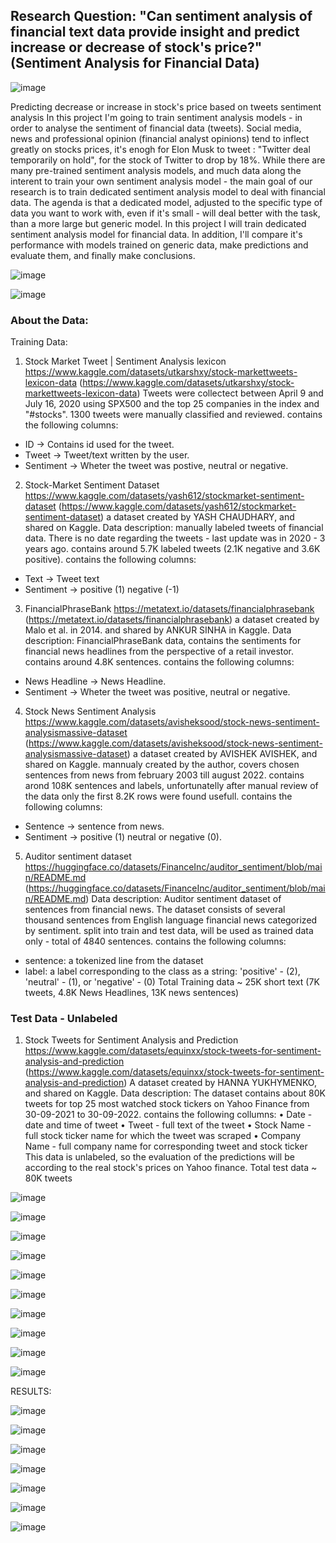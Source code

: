 ## Research Question: "Can sentiment analysis of financial text data provide insight and predict increase or decrease of stock's price?" (Sentiment Analysis for Financial Data) 

![image](https://user-images.githubusercontent.com/53173112/226352464-112a1272-7d59-4310-912c-8021a43a2a9d.png)

Predicting decrease or increase in stock's price based on tweets sentiment analysis
In this project I'm going to train sentiment analysis models - in order to analyse the
sentiment of financial data (tweets). Social media, news and professional opinion (financial analyst opinions) tend to inflect
greatly on stocks prices, it's enogh for Elon Musk to tweet : "Twitter deal temporarily on
hold", for the stock of Twitter to drop by 18%. While there are many pre-trained sentiment analysis models, and much data along the
interent to train your own sentiment analysis model - the main goal of our research is to train dedicated sentiment analysis model to deal with financial data.
The agenda is that a dedicated model, adjusted to the specific type of data you want to work with, even if it's small - will deal better with the task, than a more large but generic model. In this project I will train dedicated sentiment analysis model for financial data. In addition, I'll
compare it's performance with models trained on generic data, make predictions and evaluate them, and finally make conclusions.

![image](https://user-images.githubusercontent.com/53173112/226354721-e3c82caa-3ea7-41a9-a541-e99b36a4d17d.png)

![image](https://user-images.githubusercontent.com/53173112/226354767-7b55e4bc-ab59-4956-812f-ba517a5104ef.png)

### About the Data:

Training Data:

1. Stock Market Tweet | Sentiment Analysis lexicon
https://www.kaggle.com/datasets/utkarshxy/stock-markettweets-lexicon-data
(https://www.kaggle.com/datasets/utkarshxy/stock-markettweets-lexicon-data)
Tweets were collectect between April 9 and July 16, 2020 using SPX500 and the top 25
companies in the index and "#stocks". 1300 tweets were manually classified and
reviewed. contains the following columns:
- ID -> Contains id used for the tweet.
- Tweet -> Tweet/text written by the user.
- Sentiment -> Wheter the tweet was postive, neutral or negative.

2. Stock-Market Sentiment Dataset
https://www.kaggle.com/datasets/yash612/stockmarket-sentiment-dataset
(https://www.kaggle.com/datasets/yash612/stockmarket-sentiment-dataset)
a dataset created by YASH CHAUDHARY, and shared on Kaggle.
Data description: manually labeled tweets of financial data. There is no date regarding
the tweets - last update was in 2020 - 3 years ago. contains around 5.7K labeled tweets
(2.1K negative and 3.6K positive). contains the following columns:
- Text -> Tweet text
- Sentiment -> positive (1) negative (-1)

3. FinancialPhraseBank
https://metatext.io/datasets/financialphrasebank
(https://metatext.io/datasets/financialphrasebank)
a dataset created by Malo et al. in 2014. and shared by ANKUR SINHA in Kaggle.
Data description: FinancialPhraseBank data, contains the sentiments for financial news
headlines from the perspective of a retail investor. contains around 4.8K sentences.
contains the following columns:
- News Headline -> News Headline.
- Sentiment -> Wheter the tweet was positive, neutral or negative.

4. Stock News Sentiment Analysis
https://www.kaggle.com/datasets/avisheksood/stock-news-sentiment-analysismassive-dataset
(https://www.kaggle.com/datasets/avisheksood/stock-news-sentiment-analysismassive-dataset)
a dataset created by AVISHEK AVISHEK, and shared on Kaggle. mannualy created by the
author, covers chosen sentences from news from february 2003 till august 2022.
contains arond 108K sentences and labels, unfortunatelly after manual review of the data
only the first 8.2K rows were found usefull. contains the following columns:
- Sentence -> sentence from news.
- Sentiment -> positive (1) neutral or negative (0).

5. Auditor sentiment dataset
https://huggingface.co/datasets/FinanceInc/auditor_sentiment/blob/main/README.md
(https://huggingface.co/datasets/FinanceInc/auditor_sentiment/blob/main/README.md)
Data description: Auditor sentiment dataset of sentences from financial news. The
dataset consists of several thousand sentences from English language financial news
categorized by sentiment. split into train and test data, will be used as trained data only -
total of 4840 sentences. contains the following columns:
- sentence: a tokenized line from the dataset
- label: a label corresponding to the class as a string: 'positive' - (2), 'neutral' - (1), or
'negative' - (0)
Total Training data ~ 25K short text (7K tweets, 4.8K News Headlines, 13K news sentences)

### Test Data - Unlabeled

1. Stock Tweets for Sentiment Analysis and Prediction
https://www.kaggle.com/datasets/equinxx/stock-tweets-for-sentiment-analysis-and-prediction
(https://www.kaggle.com/datasets/equinxx/stock-tweets-for-sentiment-analysis-and-prediction)
A dataset created by HANNA YUKHYMENKO, and shared on Kaggle.
Data description: The dataset contains about 80K tweets for top 25 most watched stock
tickers on Yahoo Finance from 30-09-2021 to 30-09-2022. contains the following
collumns:
• Date - date and time of tweet
• Tweet - full text of the tweet
• Stock Name - full stock ticker name for which the tweet was scraped
• Company Name - full company name for corresponding tweet and stock ticker
This data is unlabeled, so the evaluation of the predictions will be according to the real stock's
prices on Yahoo finance.
Total test data ~ 80K tweets

![image](https://user-images.githubusercontent.com/53173112/226353042-dbb7a820-da6c-4cbd-9c60-4318b4c93041.png)

![image](https://user-images.githubusercontent.com/53173112/226353260-84045f0a-a924-4173-836c-4a69d7b90c11.png)

![image](https://user-images.githubusercontent.com/53173112/226353388-631e4289-8924-4703-9825-0c5f0a8c774c.png)

![image](https://user-images.githubusercontent.com/53173112/226353423-63b64813-4074-455d-a4df-d0de6d9a5aa6.png)

![image](https://user-images.githubusercontent.com/53173112/226353449-2db98a49-3c1c-4214-be6a-fc97e8fc000c.png)

![image](https://user-images.githubusercontent.com/53173112/226353485-ea14b180-a424-4dfa-9871-0fc48af43cfc.png)

![image](https://user-images.githubusercontent.com/53173112/226353523-f46d527b-68fb-4168-b7b0-c1c373ac90b2.png)

![image](https://user-images.githubusercontent.com/53173112/226353568-19bb4062-6f7f-4895-b2d4-1a4e96d17b7e.png)

![image](https://user-images.githubusercontent.com/53173112/226353623-e0a214b2-af93-4ba5-9856-f113c54f07f5.png)

![image](https://user-images.githubusercontent.com/53173112/226353666-0b4b5da5-ed52-494a-bc5e-6ddfd13ed57f.png)

RESULTS:

![image](https://user-images.githubusercontent.com/53173112/226353828-7259f821-b976-4700-bd03-5271b1429bfe.png)

![image](https://user-images.githubusercontent.com/53173112/226353879-27ea8354-23be-487f-87d7-dc89e8238c6e.png)

![image](https://user-images.githubusercontent.com/53173112/226353919-72fc3ce7-8c2b-4f2d-973b-7dd95ae45ab2.png)

![image](https://user-images.githubusercontent.com/53173112/226353931-f14db6c1-eedc-4084-8c09-07b2d674751d.png)

![image](https://user-images.githubusercontent.com/53173112/226353962-29dd4f40-c7ea-4d50-8d76-88d7ff90abda.png)

![image](https://user-images.githubusercontent.com/53173112/226354005-05db6961-f9c1-4100-958f-ea4265ed7f82.png)

![image](https://user-images.githubusercontent.com/53173112/226354160-884eb684-e0ba-40bf-a6cb-966ee75ecf88.png)











